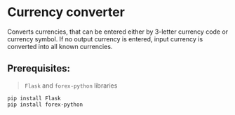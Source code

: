 # Currency converter 
Converts currencies, that can be entered either by 3-letter currency code or currency symbol. If no output currency is entered, input currency is converted into all known currencies.

## Prerequisites:
>`Flask` and `forex-python` libraries
```
pip install Flask
pip install forex-python
```
